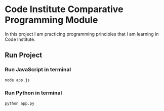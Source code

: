 # Code Institute Comparative Programming Module
In this project I am practicing programming principles that I am learning in Code Institute. 

## Run Project 

### Run JavaScript in terminal

```bash
node app.js
```

### Run Python in terminal

```bash
python app.py
```
